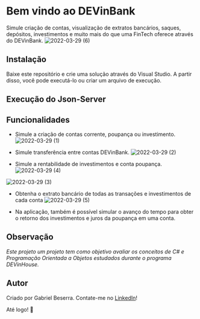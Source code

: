 # Bem vindo ao DEVinBank

Simule criação de contas, visualização de extratos bancários, saques, depósitos, investimentos e muito mais do que uma FinTech oferece através do DEVinBank.
![2022-03-29 (6)](https://user-images.githubusercontent.com/47508755/160712573-400fa067-795a-4219-b295-b024ebbbddf4.png)

## Instalação
Baixe este repositório e crie uma solução através do Visual Studio. A partir disso, você pode executá-lo ou criar um arquivo de execução.
## Execução do Json-Server

## Funcionalidades
- Simule a criação de contas corrente, poupança ou investimento.
![2022-03-29 (1)](https://user-images.githubusercontent.com/47508755/160713096-8033a9a7-f02d-4d63-8eab-7659e9cd32d2.png)

- Simule transferência entre contas DEVinBank.
![2022-03-29 (2)](https://user-images.githubusercontent.com/47508755/160713207-116910d4-544c-4214-bd01-122167139e9b.png)

- Simule a rentabilidade de investimentos e conta poupança.
![2022-03-29 (4)](https://user-images.githubusercontent.com/47508755/160713397-b96b4073-bee6-40f2-85a4-b5272c93b740.png)

![2022-03-29 (3)](https://user-images.githubusercontent.com/47508755/160713416-6b02ab9e-2089-44bf-a7a8-3b0fe625478c.png)

- Obtenha o extrato bancário de todas as transações e investimentos de cada conta
![2022-03-29 (5)](https://user-images.githubusercontent.com/47508755/160713479-3f34ec4d-80d7-4dec-969d-f6279f601199.png)

- Na aplicação, também é possível simular o avanço do tempo para obter o retorno dos investimentos e juros da poupança em uma conta.

## Observação
*Este projeto um projeto tem como objetivo avaliar os conceitos de C# e Programação Orientada a Objetos estudados durante o programa DEVinHouse.*

## Autor
Criado por Gabriel Beserra.
Contate-me no [LinkedIn](https://www.linkedin.com/in/-gabrielbeserra/)!

Até logo! 👋
